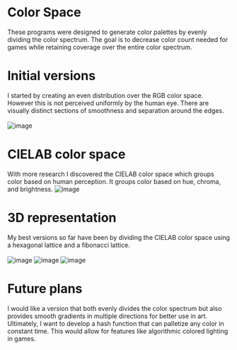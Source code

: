 # Color Space
These programs were designed to generate color palettes by evenly dividing the color spectrum. The goal is to decrease color count needed for games while retaining coverage over the entire color spectrum. 
# Initial versions
I started by creating an even distribution over the RGB color space. However this is not perceived uniformly by the human eye. There are visually distinct sections of smoothness and separation around the edges.
<br><br>
![image](https://github.com/user-attachments/assets/9d64204b-de6f-4de4-a8f0-dd7f8dffa543)
# CIELAB color space
With more research I discovered the CIELAB color space which groups color based on human perception. It groups color based on hue, chroma, and brightness.
![image](https://github.com/user-attachments/assets/007762f4-e44f-40d3-87a3-39f5e0e01880)
# 3D representation
My best versions so far have been by dividing the CIELAB color space using a hexagonal lattice and a fibonacci lattice.
<br><br>
![image](https://github.com/user-attachments/assets/7c85abb1-9807-4a68-bd01-61ac096d39d5)
![image](https://github.com/user-attachments/assets/3890f6d8-367c-41c0-8925-831245f65caa)
![image](https://github.com/user-attachments/assets/285a2ee0-91b8-406e-8566-961bbe5f6662)

# Future plans
I would like a version that both evenly divides the color spectrum but also provides smooth gradients in multiple directions for better use in art. Ultimately, I want to develop a hash function that can palletize any color in constant time. This would allow for features like algorithmic colored lighting in games. 
